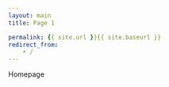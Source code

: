 ```yaml
---
layout: main
title: Page 1

permalink: {{ site.url }}{{ site.baseurl }}
redirect_from:
    - /
---
```


Homepage